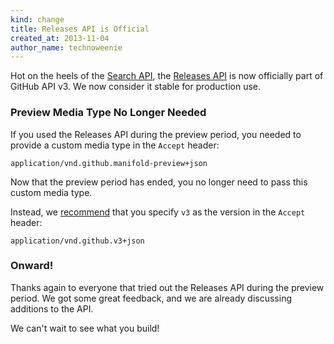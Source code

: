 ```yaml
---
kind: change
title: Releases API is Official
created_at: 2013-11-04
author_name: technoweenie
---
```


Hot on the heels of the [Search API][search-api], the [Releases API][releases-api]
is now officially part of GitHub API v3.  We now consider it stable for
production use.  

### Preview Media Type No Longer Needed

If you used the Releases API during the preview period, you needed to provide a custom media type in the `Accept` header:

    application/vnd.github.manifold-preview+json

Now that the preview period has ended, you no longer need to pass this custom media type.

Instead, we [recommend][media-types] that you specify `v3` as the version in the `Accept` header:

    application/vnd.github.v3+json

### Onward!

Thanks again to everyone that tried out the Releases API during the preview period.
We got some great feedback, and we are already discussing additions to the API.

We can't wait to see what you build!

[media-types]: /v3/media
[preview-period]: /changes/2013-07-19-preview-the-new-search-api/#preview-period
[releases-api]: /v3/repos/releases/
[search-api]: http://developer.github.com/changes/2013-10-29-search-api-becomes-an-official-part-of-github-api-v3/
